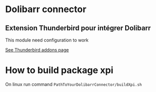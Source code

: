 # Dolibarr connector 

## Extension Thunderbird pour intégrer Dolibarr

This module need configuration to work 

[See Thunderbird addons page](https://addons.thunderbird.net/fr/thunderbird/addon/dolibarr-connector/)

# How to build package xpi
On linux run command `PathToYourDolibarrConnector/buildXpi.sh`
